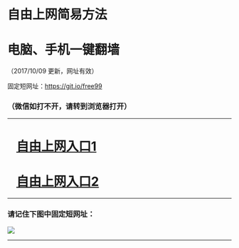 ﻿# 自由上网简易方法

# 电脑、手机一键翻墙

（2017/10/09 更新，网址有效）

固定短网址：https://git.io/free99

### （微信如打不开，请转到浏览器打开）


***





# &nbsp;&nbsp; <a href="http://ft371128787.fwq-tz-1001.info/fwqtz01.html?t=100900116278 " target="_blank">自由上网入口1</a>
# &nbsp;&nbsp; <a href="http://ft564922012.fwq-tz-1002.info/fwqtz02.html?t=10090015662 " target="_blank">自由上网入口2</a>
***

### 请记住下图中固定短网址：

<img src="https://s3-us-west-2.amazonaws.com/fwq-1001/yjfq-20170905okok.png" /> 


***

